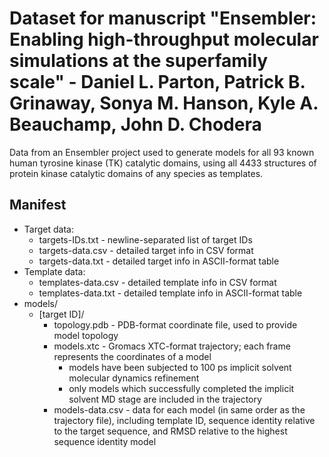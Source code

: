 Dataset for manuscript "Ensembler: Enabling high-throughput molecular simulations at the superfamily scale" - Daniel L. Parton, Patrick B. Grinaway, Sonya M. Hanson, Kyle A. Beauchamp, John D. Chodera
========

Data from an Ensembler project used to generate models for all 93 known human tyrosine kinase (TK) catalytic domains, using all 4433 structures of protein kinase catalytic domains of any species as templates.

Manifest
--------

* Target data:
  * targets-IDs.txt - newline-separated list of target IDs
  * targets-data.csv - detailed target info in CSV format
  * targets-data.txt - detailed target info in ASCII-format table 
* Template data:
  * templates-data.csv - detailed template info in CSV format
  * templates-data.txt - detailed template info in ASCII-format table 
* models/
  * [target ID]/
    * topology.pdb - PDB-format coordinate file, used to provide model topology
    * models.xtc - Gromacs XTC-format trajectory; each frame represents the coordinates of a model
      * models have been subjected to 100 ps implicit solvent molecular dynamics refinement
      * only models which successfully completed the implicit solvent MD stage are included in the trajectory
    * models-data.csv - data for each model (in same order as the trajectory file), including template ID, sequence identity relative to the target sequence, and RMSD relative to the highest sequence identity model
